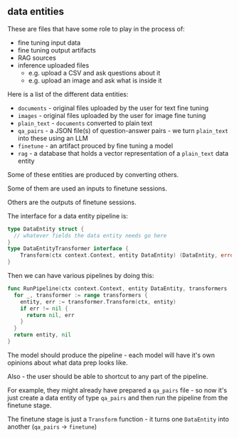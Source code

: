 ## data entities

These are files that have some role to play in the process of:

 * fine tuning input data
 * fine tuning output artifacts
 * RAG sources
 * inference uploaded files
   * e.g. upload a CSV and ask questions about it
   * e.g. upload an image and ask what is inside it

Here is a list of the different data entities:

 * `documents` - original files uploaded by the user for text fine tuning
 * `images` - original files uploaded by the user for image fine tuning
 * `plain_text` - `documents` converted to plain text
 * `qa_pairs` - a JSON file(s) of question-answer pairs - we turn `plain_text` into these using an LLM
 * `finetune` - an artifact prouced by fine tuning a model
 * `rag` - a database that holds a vector representation of a `plain_text` data entity

Some of these entities are produced by converting others.

Some of them are used an inputs to finetune sessions.

Others are the outputs of finetune sessions.

The interface for a data entity pipeline is:

```go
type DataEntity struct {
  // whatever fields the data entity needs go here
}
type DataEntityTransformer interface {
	Transform(ctx context.Context, entity DataEntity) (DataEntity, error)
}
```

Then we can have various pipelines by doing this:

```go
func RunPipeline(ctx context.Context, entity DataEntity, transformers ...DataEntityTransformer) (DataEntity, error) {
  for _, transformer := range transformers {
    entity, err := transformer.Transform(ctx, entity)
    if err != nil {
      return nil, err
    }
  }
  return entity, nil
}
```

The model should produce the pipeline - each model will have it's own opinions about what data prep looks like.

Also - the user should be able to shortcut to any part of the pipeline.

For example, they might already have prepared a `qa_pairs` file - so now it's just create a data entity of type `qa_pairs` and then run the pipeline from the finetune stage.

The finetune stage is just a `Transform` function - it turns one `DataEntity` into another (`qa_pairs` -> `finetune`)